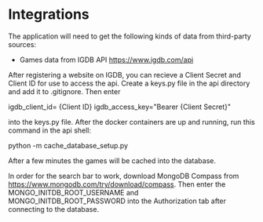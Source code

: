 # Integrations

The application will need to get the following kinds of data from third-party sources:

- Games data from IGDB API https://www.igdb.com/api

After registering a website on IGDB, you can recieve a Client Secret and Client ID for use to access the api. Create a keys.py file in the api directory and add it to .gitignore. Then enter

igdb_client_id= {Client ID}
igdb_access_key="Bearer {Client Secret}"

into the keys.py file. After the docker containers are up and running, run this command in the api shell:

python -m cache_database_setup.py

After a few minutes the games will be cached into the database.

In order for the search bar to work, download MongoDB Compass from https://www.mongodb.com/try/download/compass. Then enter the MONGO_INITDB_ROOT_USERNAME and MONGO_INITDB_ROOT_PASSWORD into the Authorization tab after connecting to the database.
